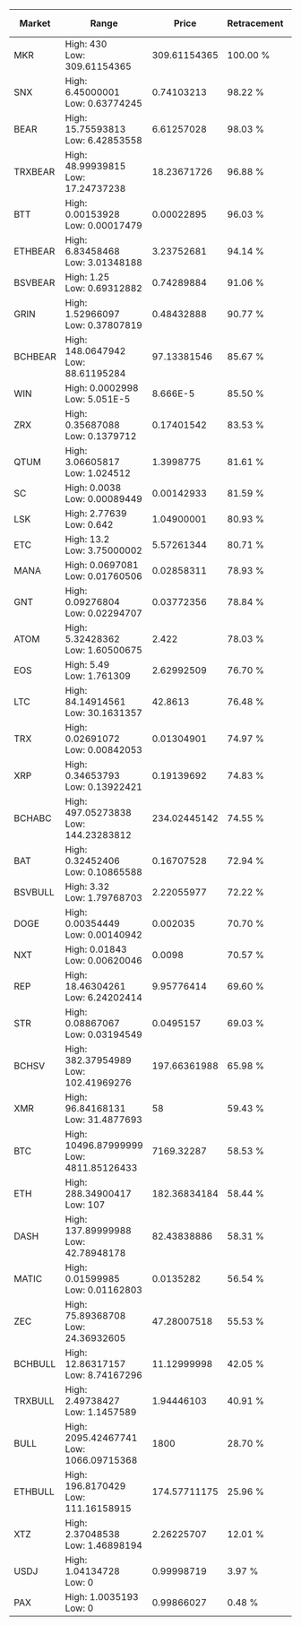 | Market | Range | Price| Retracement | Doubles to 50% |
| --- | --- | --- | --- | --- |
| MKR | High: 430<br />Low: 309.61154365 | 309.61154365 | 100.00 % | 1.19 |
| SNX | High: 6.45000001<br />Low: 0.63774245 | 0.74103213 | 98.22 % | 4.78 |
| BEAR | High: 15.75593813<br />Low: 6.42853558 | 6.61257028 | 98.03 % | 1.68 |
| TRXBEAR | High: 48.99939815<br />Low: 17.24737238 | 18.23671726 | 96.88 % | 1.82 |
| BTT | High: 0.00153928<br />Low: 0.00017479 | 0.00022895 | 96.03 % | 3.74 |
| ETHBEAR | High: 6.83458468<br />Low: 3.01348188 | 3.23752681 | 94.14 % | 1.52 |
| BSVBEAR | High: 1.25<br />Low: 0.69312882 | 0.74289884 | 91.06 % | 1.31 |
| GRIN | High: 1.52966097<br />Low: 0.37807819 | 0.48432888 | 90.77 % | 1.97 |
| BCHBEAR | High: 148.0647942<br />Low: 88.61195284 | 97.13381546 | 85.67 % | 1.22 |
| WIN | High: 0.0002998<br />Low: 5.051E-5 | 8.666E-5 | 85.50 % | 2.02 |
| ZRX | High: 0.35687088<br />Low: 0.1379712 | 0.17401542 | 83.53 % | 1.42 |
| QTUM | High: 3.06605817<br />Low: 1.024512 | 1.3998775 | 81.61 % | 1.46 |
| SC | High: 0.0038<br />Low: 0.00089449 | 0.00142933 | 81.59 % | 1.64 |
| LSK | High: 2.77639<br />Low: 0.642 | 1.04900001 | 80.93 % | 1.63 |
| ETC | High: 13.2<br />Low: 3.75000002 | 5.57261344 | 80.71 % | 1.52 |
| MANA | High: 0.0697081<br />Low: 0.01760506 | 0.02858311 | 78.93 % | 1.53 |
| GNT | High: 0.09276804<br />Low: 0.02294707 | 0.03772356 | 78.84 % | 1.53 |
| ATOM | High: 5.32428362<br />Low: 1.60500675 | 2.422 | 78.03 % | 1.43 |
| EOS | High: 5.49<br />Low: 1.761309 | 2.62992509 | 76.70 % | 1.38 |
| LTC | High: 84.14914561<br />Low: 30.1631357 | 42.8613 | 76.48 % | 1.33 |
| TRX | High: 0.02691072<br />Low: 0.00842053 | 0.01304901 | 74.97 % | 1.35 |
| XRP | High: 0.34653793<br />Low: 0.13922421 | 0.19139692 | 74.83 % | 1.27 |
| BCHABC | High: 497.05273838<br />Low: 144.23283812 | 234.02445142 | 74.55 % | 1.37 |
| BAT | High: 0.32452406<br />Low: 0.10865588 | 0.16707528 | 72.94 % | 1.30 |
| BSVBULL | High: 3.32<br />Low: 1.79768703 | 2.22055977 | 72.22 % | 1.15 |
| DOGE | High: 0.00354449<br />Low: 0.00140942 | 0.002035 | 70.70 % | 1.22 |
| NXT | High: 0.01843<br />Low: 0.00620046 | 0.0098 | 70.57 % | 1.26 |
| REP | High: 18.46304261<br />Low: 6.24202414 | 9.95776414 | 69.60 % | 1.24 |
| STR | High: 0.08867067<br />Low: 0.03194549 | 0.0495157 | 69.03 % | 1.22 |
| BCHSV | High: 382.37954989<br />Low: 102.41969276 | 197.66361988 | 65.98 % | 1.23 |
| XMR | High: 96.84168131<br />Low: 31.4877693 | 58 | 59.43 % | 1.11 |
| BTC | High: 10496.87999999<br />Low: 4811.85126433 | 7169.32287 | 58.53 % | 1.07 |
| ETH | High: 288.34900417<br />Low: 107 | 182.36834184 | 58.44 % | 1.08 |
| DASH | High: 137.89999988<br />Low: 42.78948178 | 82.43838886 | 58.31 % | 1.10 |
| MATIC | High: 0.01599985<br />Low: 0.01162803 | 0.0135282 | 56.54 % | 1.02 |
| ZEC | High: 75.89368708<br />Low: 24.36932605 | 47.28007518 | 55.53 % | 1.06 |
| BCHBULL | High: 12.86317157<br />Low: 8.74167296 | 11.12999998 | 42.05 % | 0.00 |
| TRXBULL | High: 2.49738427<br />Low: 1.1457589 | 1.94446103 | 40.91 % | 0.00 |
| BULL | High: 2095.42467741<br />Low: 1066.09715368 | 1800 | 28.70 % | 0.00 |
| ETHBULL | High: 196.8170429<br />Low: 111.16158915 | 174.57711175 | 25.96 % | 0.00 |
| XTZ | High: 2.37048538<br />Low: 1.46898194 | 2.26225707 | 12.01 % | 0.00 |
| USDJ | High: 1.04134728<br />Low: 0 | 0.99998719 | 3.97 % | 0.00 |
| PAX | High: 1.0035193<br />Low: 0 | 0.99866027 | 0.48 % | 0.00 |
